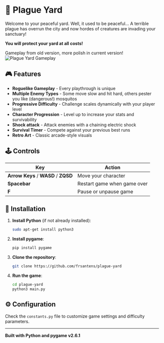 # 🦠 Plague Yard

Welcome to your peaceful yard. Well, it used to be peaceful... A terrible plague has overrun the city and now hordes of creatures are invading your sanctuary!

**You will protect your yard at all costs!**

Gameplay from old version, more polish in current version!
![Plague Yard Gameplay](screenshot.gif)



## 🎮 Features

- **Roguelike Gameplay** - Every playthrough is unique
- **Multiple Enemy Types** - Some move slow and hit hard, others pester you like (dangerous!) mosquitos
- **Progressive Difficulty** - Challenge scales dynamically with your player level
- **Character Progression** - Level up to increase your stats and survivability
- **Shock attack** - Attack enemies with a chaining electric shock
- **Survival Timer** - Compete against your previous best runs
- **Retro Art** - Classic arcade-style visuals

## 🕹️ Controls

| Key | Action |
|-----|--------|
| **Arrow Keys** / **WASD** / **ZQSD** | Move your character |
| **Spacebar** | Restart game when game over |
| **F** | Pause or unpause game |


## 🚀 Installation

1. **Install Python** (if not already installed):
   ```bash
   sudo apt-get install python3
   ```

2. **Install pygame**:
   ```bash
   pip install pygame
   ```

3. **Clone the repository**:
   ```bash
   git clone https://github.com/frsantens/plague-yard
   ```

4. **Run the game**:
   ```bash
   cd plague-yard
   python3 main.py
   ```

## ⚙️ Configuration

Check the `constants.py` file to customize game settings and difficulty parameters.

---

**Built with Python and pygame v2.6.1**